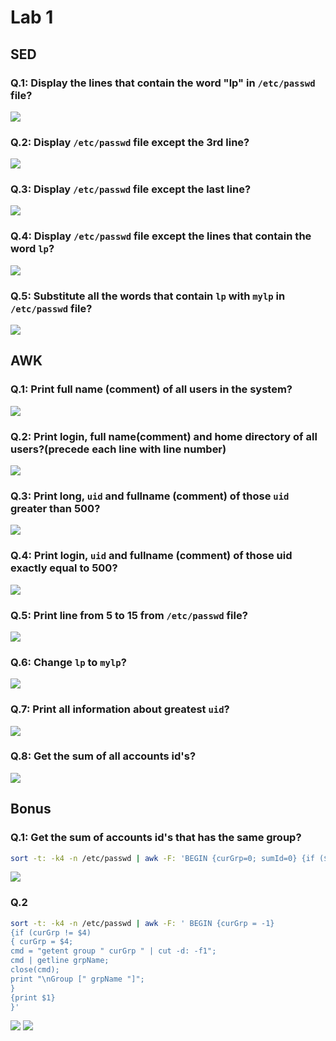 # Lab 1

## SED

### Q.1: Display the lines that contain the word "lp" in `/etc/passwd` file?

![](./imgs/bash-lab1-sed-1.png)

### Q.2: Display `/etc/passwd` file except the 3rd line?

![](./imgs/bash-lab1-sed-2.png)

### Q.3: Display `/etc/passwd` file except the last line?

![](./imgs/bash-lab1-sed-3.png)

### Q.4: Display `/etc/passwd` file except the lines that contain the word `lp`?

![](./imgs/bash-lab1-sed-4.png)

### Q.5: Substitute all the words that contain `lp` with `mylp` in `/etc/passwd` file?

![](./imgs/bash-lab1-sed-5.png)

## AWK

### Q.1: Print full name (comment) of all users in the system?

![](./imgs/bash-lab1-awk-1.png)

### Q.2: Print login, full name(comment) and home directory of all users?(precede each line with line number)

![](./imgs/bash-lab1-awk-2.png)

### Q.3: Print long, `uid` and fullname (comment) of those `uid` greater than 500?

![](./imgs/bash-lab1-awk-3.png)

### Q.4: Print login, `uid` and fullname (comment) of those uid exactly equal to 500?

![](./imgs/bash-lab1-awk-4.png)

### Q.5: Print line from 5 to 15 from `/etc/passwd` file?

![](./imgs/bash-lab1-awk-5.png)

### Q.6: Change `lp` to `mylp`?

![](./imgs/bash-lab1-awk-6.png)

### Q.7: Print all information about greatest `uid`?

![](./imgs/bash-lab1-awk-7.png)

### Q.8: Get the sum of all accounts id's?

![](./imgs/bash-lab1-awk-8.png)

## Bonus

### Q.1: Get the sum of accounts id's that has the same group?

```bash
sort -t: -k4 -n /etc/passwd | awk -F: 'BEGIN {curGrp=0; sumId=0} {if ($4 != curGrp) {if (NR > 0) {print "Group ["curGrp"]\t"sumId}; sumId =0; curGrp=$4} sumId += $3} END {print "Group ["curGrp"]\t"sumId}'
```
![](./imgs/bash-lab1-bonus-1.png)

### Q.2

```bash
sort -t: -k4 -n /etc/passwd | awk -F: ' BEGIN {curGrp = -1}
{if (curGrp != $4)
{ curGrp = $4;
cmd = "getent group " curGrp " | cut -d: -f1";
cmd | getline grpName;
close(cmd);
print "\nGroup [" grpName "]";
}
{print $1}
}'
```
![](./imgs/bash-lab1-bonus-2-a.png)
![](./imgs/bash-lab1-bonus-2-b.png)

